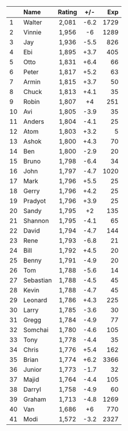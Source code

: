| |Name|Rating|+/-|Exp|
|-|:---|:----:|:-:|--:|
|1|Walter|2,081|-6.2|1729|
|2|Vinnie|1,956|-6|1289|
|3|Jay|1,936|-5.5|826|
|4|Ebi|1,895|+3.7|405|
|5|Otto|1,831|+6.4|66|
|6|Peter|1,817|+5.2|63|
|7|Armin|1,815|+3.7|50|
|8|Chuck|1,813|+4.1|35|
|9|Robin|1,807|+4|251|
|10|Avi|1,805|-3.9|35|
|11|Anders|1,804|-4.1|25|
|12|Atom|1,803|+3.2|5|
|13|Ashok|1,800|+4.3|70|
|14|Ben|1,800|-2.9|20|
|15|Bruno|1,798|-6.4|34|
|16|John|1,797|-4.7|1020|
|17|Mark|1,796|+5.5|25|
|18|Gerry|1,796|+4.2|25|
|19|Pradyot|1,796|+3.9|25|
|20|Sandy|1,795|+2|135|
|21|Shannon|1,795|-4.1|65|
|22|David|1,794|-4.7|144|
|23|Rene|1,793|-6.8|21|
|24|Bill|1,792|+4.5|20|
|25|Benny|1,791|-4.9|20|
|26|Tom|1,788|-5.6|14|
|27|Sebastian|1,788|-4.5|45|
|28|Kevin|1,788|-4.7|45|
|29|Leonard|1,786|+4.3|225|
|30|Larry|1,785|-3.6|30|
|31|Gregg|1,784|-4.9|77|
|32|Somchai|1,780|-4.6|105|
|33|Tony|1,778|-4.4|35|
|34|Chris|1,776|+5.4|162|
|35|Brian|1,774|+6.2|3366|
|36|Junior|1,773|-1.7|32|
|37|Majid|1,764|-4.4|105|
|38|Darryl|1,758|-4.9|60|
|39|Graham|1,713|-4.8|1269|
|40|Van|1,686|+6|770|
|41|Modi|1,572|-3.2|2327|
